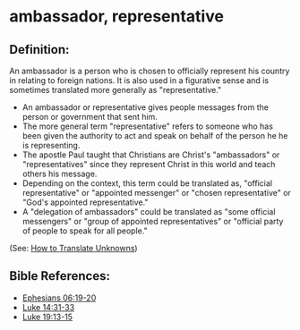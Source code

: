 # ambassador, representative #

## Definition: ##

An ambassador is a person who is chosen to officially represent his country in relating to foreign nations. It is also used in a figurative sense and is sometimes translated more generally as "representative."

* An ambassador or representative gives people messages from the person or government that sent him.
* The more general term "representative" refers to someone who has been given the authority to act and speak on behalf of the person he he is representing.
* The apostle Paul taught that Christians are Christ's "ambassadors" or "representatives" since they represent Christ in this world and teach others his message.
* Depending on the context, this term could be translated as, "official representative" or "appointed messenger" or "chosen representative" or "God's appointed representative."
* A "delegation of ambassadors" could be translated as "some official messengers" or "group of appointed representatives" or "official party of people to speak for all people."

(See: [How to Translate Unknowns](en/ta-vol1/translate/man/translate-unknown))



## Bible References: ##

* [Ephesians 06:19-20](en/tn/eph/help/06/19)
* [Luke 14:31-33](en/tn/luk/help/14/31)
* [Luke 19:13-15](en/tn/luk/help/19/13)